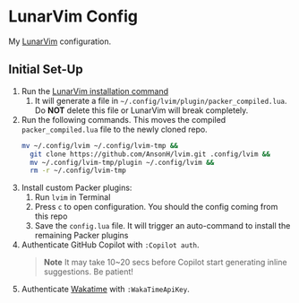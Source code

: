 # LunarVim Config

My [LunarVim](https://www.lunarvim.org/) configuration.

## Initial Set-Up

1. Run the [LunarVim installation command](https://www.lunarvim.org/docs/installation#release)
   1. It will generate a file in `~/.config/lvim/plugin/packer_compiled.lua`. Do **NOT** delete this file or LunarVim will break completely.
2. Run the following commands. This moves the compiled `packer_compiled.lua` file to the newly cloned repo.
   ```sh
   mv ~/.config/lvim ~/.config/lvim-tmp &&
     git clone https://github.com/AnsonH/lvim.git .config/lvim &&
     mv ~/.config/lvim-tmp/plugin ~/.config/lvim &&
     rm -r ~/.config/lvim-tmp
   ```
3. Install custom Packer plugins:
   1. Run `lvim` in Terminal
   2. Press `c` to open configuration. You should the config coming from this repo
   3. Save the `config.lua` file. It will trigger an auto-command to install the remaining Packer plugins
4. Authenticate GitHub Copilot with `:Copilot auth`.
   > **Note** It may take 10~20 secs before Copilot start generating inline suggestions. Be patient!
5. Authenticate [Wakatime](https://wakatime.com/) with `:WakaTimeApiKey`.
